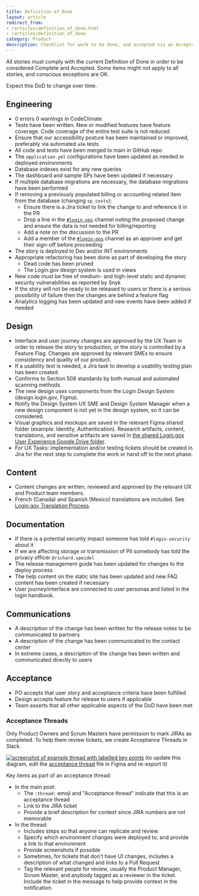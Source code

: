 ```yaml
---
title: Definition of Done
layout: article
redirect_from:
- /articles/definition_of_done.html
- /articles/definition_of_done
category: Product
description: Checklist for work to be done, and accepted via an Acceptance Thread
---
```


All stories must comply with the current Definition of Done in order to be considered Complete and Accepted. Some items might not apply to all stories, and conscious exceptions are OK.

Expect this DoD to change over time.

## Engineering

- 0 errors 0 warnings in CodeClimate
- Tests have been written. New or modified features have feature coverage. Code coverage of the entire test suite is not reduced
- Ensure that our accessibility posture has been maintained or improved, preferably via automated `aXe` tests
- All code and tests have been merged to main in GitHub repo
- The `application.yml` configurations have been updated as needed in deployed environments
- Database indexes exist for any new queries
- The dashboard and sample SPs have been updated if necessary
- If multiple database migrations are necessary, the database migrations have been performed
- If removing a previously populated billing or accounting related item from the database (changing `sp_costs`):
  - Ensure there is a Jira ticket to link the change to and reference it in the PR
  - Drop a line in the [`#login-ops`](https://gsa-tts.slack.com/archives/GAYUZ4PV5) channel noting the proposed change and ensure the data is not needed for billing/reporting
  - Add a note on the discussion to the PR
  - Add a member of the [`#login-ops`](https://gsa-tts.slack.com/archives/GAYUZ4PV5) channel as an approver and get their sign-off before proceeding
- The story is deployed to Dev and/or INT environments
- Appropriate refactoring has been done as part of developing the story
  - Dead code has been pruned
  - The Login.gov design system is used in views
- New code must be free of medium- and high-level static and dynamic security vulnerabilities as reported by Snyk
- If the story will not be ready to be released to users or there is a serious possibility of failure then the changes are behind a feature flag
- Analytics logging has been updated and new events have been added if needed

## Design

- Interface and user journey changes are approved by the UX Team in order to release the story to production, or the story is controlled by a Feature Flag. Changes are approved by relevant SMEs to ensure consistency and quality of our product.
- If a usability test is needed, a Jira task to develop a usability testing plan has been created.
- Conforms to Section 508 standards by both manual and automated scanning methods.
- The new design uses components from the Login Design System (design.login.gov, Figma).
- Notify the Design System UX SME and Design System Manager when a new design component is not yet in the design system, so it can be considered.
- Visual graphics and mockups are saved in the relevant Figma shared folder (example: Identity, Authentication). Research artifacts, content, translations, and sensitive artifacts are saved in [the shared Login.gov User Experience Google Drive folder](https://drive.google.com/drive/folders/12qRTGijG9oOU8FRvZfK30qAN4v8LCzHG).
- For UX Tasks: implementation and/or testing tickets should be created in Jira for the next step to complete the work or hand off to the next phase.

## Content

- Content changes are written, reviewed and approved by the relevant UX and Product team members.
- French (Canada) and Spanish (Mexico) translations are included. See [Login.gov Translation Process](https://docs.google.com/document/d/1-wNXxyvxrsUeHkMOfhBpoSTCTZULOXNlCkBdNxiLa3c/edit?usp=sharing).

## Documentation

- If there is a potential security impact someone has told `#login-security` about it
- If we are affecting storage or transmission of PII somebody has told the privacy officer `@richard.speidel`
- The release management guide has been updated for changes to the deploy process
- The help content on the static site has been updated and new FAQ content has been created if necessary
- User journey/interface are connected to user personas and listed in the login handbook.

## Communications

- A description of the change has been written for the release notes to be communicated to partners
- A description of the change has been communicated to the contact center
- In extreme cases, a description of the change has been written and communicated directly to users

## Acceptance

- PO accepts that user story and acceptance criteria have been fulfilled
- Design accepts feature for release to users if applicable
- Team asserts that all other applicable aspects of the DoD have been met

### Acceptance Threads

Only Product Owners and Scrum Masters have permission to mark JIRAs as completed. To help them review tickets, we create
Acceptance Threads in Slack.

[![screenshot of example thread with labelled key points][image]][image]
(to update this diagram, edit the [acceptance thread][figma] file in Figma and re-export it)

[image]: {{site.baseurl}}/images/acceptance-thread.jpg
[figma]: https://www.figma.com/file/osdrHegSpj9sRk9CCuAIQd/Untitled?node-id=0%3A1


Key items as part of an acceptance thread:

- In the main post:
  - The `:thread:` emoji and "Acceptance thread" indicate that this is an acceptance thread
  - Link to the JIRA ticket
  - Provide a brief description for context since JIRA numbers are not memorable
- In the thread:
  - Includes steps so that anyone can replicate and review.
  - Specify which environment changes were deployed to, and provide a link to that environment
  - Provide screenshots if possible
  - Sometimes, for tickets that don't have UI changes, includes a description of what changed and links
     to a Pull Request
  - Tag the relevant people for review, usually the Product Manager, Scrum Master, and
    anybody tagged as a reviewer in the ticket. Include the ticket in the message to help provide
    context in the notification.
